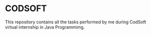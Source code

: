 # CODSOFT
This repository contains all the tasks performed by me during CodSoft virtual internship in Java Programmimg.